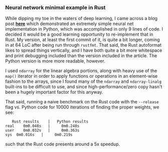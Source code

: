 ### Neural network minimal example in Rust

While dipping my toe in the waters of deep learning, I came across a blog post [__here__](https://medium.com/technology-invention-and-more/how-to-build-a-simple-neural-network-in-9-lines-of-python-code-cc8f23647ca1) which demonstrated an extremely simple neural net implementation in Python, which was accomplished in only 9 lines of code. I decided it would be a good learning opportunity to re-implement that in Rust. My version, at least the first commit of it, is quite a bit longer, coming in at 64 LoC after being run through `rustfmt`. That said, the Rust autoformat likes to spread things vertically, and I have both quite a bit more whitespace and print debugging included than the version included in the article. The Python version is more more readable, however.

I used `ndarray` for the linear algebra portions, along with heavy use of the `map()` iterator in order to apply functions or operations in an element-wise fashion to the arrays, since I found many of the `ndarray` and `ndarray-linalg` built-ins to be difficult to use, and since high-performance/zero copy hasn't been a hugely important factor for this anyway.

That said, running a naive benchmark on the Rust code with the `--release` flag vs. Python code for 10000 iterations of finding the proper weights, we see:
```
   Rust results    |   Python results
real	0m0.048s   |     0m0.248s
user	0m0.032s   |     0m0.363s
sys	 0m0.016s   |     0m0.219s

 ```
such that the Rust code presents around a 5x speedup.
